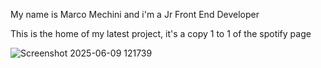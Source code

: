 My name is Marco Mechini and i'm a Jr Front End Developer

This is the home of my latest project, it's a copy 1 to 1 of the spotify page

![Screenshot 2025-06-09 121739](https://github.com/user-attachments/assets/e120a15a-92ea-455b-aa08-f57261146938)


<!--
**Marchino00/Marchino00** is a ✨ _special_ ✨ repository because its `README.md` (this file) appears on your GitHub profile.

Here are some ideas to get you started:

- 🔭 I’m currently working on ...
- 🌱 I’m currently learning ...
- 👯 I’m looking to collaborate on ...
- 🤔 I’m looking for help with ...
- 💬 Ask me about ...
- 📫 How to reach me: ...
- 😄 Pronouns: ...
- ⚡ Fun fact: ...
-->
